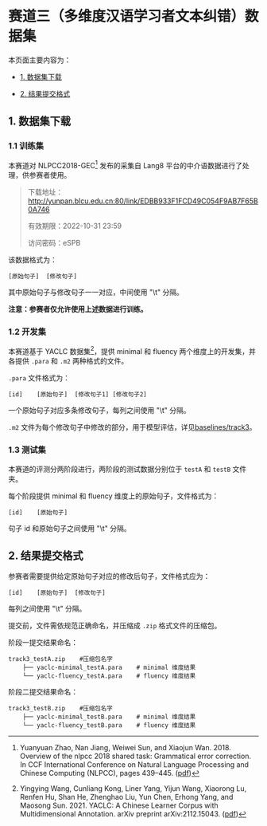 # 赛道三（多维度汉语学习者文本纠错）数据集

本页面主要内容为：

- [1. 数据集下载](#1-数据集下载)

- [2. 结果提交格式](#2-结果提交格式)

## 1. 数据集下载

### 1.1 训练集

本赛道对 NLPCC2018-GEC[^1] 发布的采集自 Lang8 平台的中介语数据进行了处理，供参赛者使用。

> 下载地址：http://yunpan.blcu.edu.cn:80/link/EDBB933F1FCD49C054F9AB7F65B0A746
>
> 有效期限：2022-10-31 23:59
>
> 访问密码：eSPB

该数据格式为：

```
[原始句子]	[修改句子]
```

其中原始句子与修改句子一一对应，中间使用 "\t" 分隔。

**注意：参赛者仅允许使用上述数据进行训练。**

### 1.2 开发集

本赛道基于 YACLC 数据集[^2]，提供 minimal 和 fluency 两个维度上的开发集，并各提供 `.para` 和 `.m2` 两种格式的文件。

`.para` 文件格式为：

```
[id]	[原始句子]	[修改句子1]	[修改句子2]
```

一个原始句子对应多条修改句子，每列之间使用 "\t" 分隔。

`.m2` 文件为每个修改句子中修改的部分，用于模型评估，详见[baselines/track3](https://github.com/blcuicall/CCL2022-CLTC/baselines/track3)。

### 1.3 测试集

本赛道的评测分两阶段进行，两阶段的测试数据分别位于 `testA` 和 `testB` 文件夹。

每个阶段提供 minimal 和 fluency 维度上的原始句子，文件格式为：

```
[id]	[原始句子]
```

句子 id 和原始句子之间使用 "\t" 分隔。

## 2. 结果提交格式

参赛者需要提供给定原始句子对应的修改后句子，文件格式应为：

```
[id]	[原始句子]	[修改句子]
```

每列之间使用 "\t" 分隔。

提交前，文件需依规范正确命名，并压缩成 `.zip` 格式文件的压缩包。

阶段一提交结果命名：

```
track3_testA.zip	#压缩包名字
    ├── yaclc-minimal_testA.para	# minimal 维度结果
    └── yaclc-fluency_testA.para	# fluency 维度结果
```

阶段二提交结果命名：

```
track3_testB.zip	#压缩包名字
    ├── yaclc-minimal_testB.para	# minimal 维度结果
    └── yaclc-fluency_testB.para	# fluency 维度结果
```



[^1]:Yuanyuan Zhao, Nan Jiang, Weiwei Sun, and Xiaojun Wan. 2018. Overview of the nlpcc 2018 shared task: Grammatical error correction. In CCF International Conference on Natural Language Processing and Chinese Computing (NLPCC), pages 439–445. ([pdf](http://tcci.ccf.org.cn/conference/2018/papers/EV11.pdf)) 
[^2]:Yingying Wang, Cunliang Kong, Liner Yang, Yijun Wang, Xiaorong Lu, Renfen Hu, Shan He, Zhenghao Liu, Yun Chen, Erhong Yang, and Maosong Sun. 2021. YACLC: A Chinese Learner Corpus with Multidimensional Annotation. arXiv preprint arXiv:2112.15043. ([pdf](https://arxiv.org/abs/2112.15043)) 